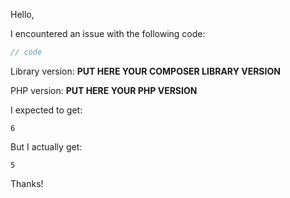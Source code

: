 Hello,

I encountered an issue with the following code:
```php
// code
```
Library version: **PUT HERE YOUR COMPOSER LIBRARY VERSION**
<!--
Run the command `composer show alecrabbit/php-counters`
to get "versions".
-->

PHP version: **PUT HERE YOUR PHP VERSION**
<!--
Run the command `php -v` or
Use `echo phpversion();`
to get PHP version.
-->

I expected to get:
```
6
```
<!--
Always give your expectations. Each use has their owns.
-->

But I actually get:
```
5
```
Thanks!
